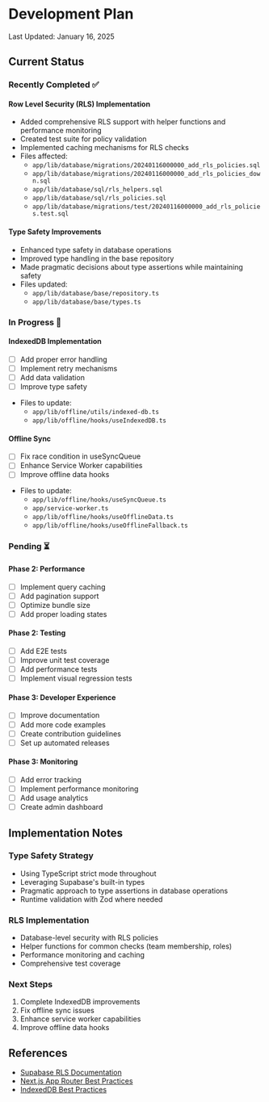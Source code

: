 # Development Plan
Last Updated: January 16, 2025

## Current Status

### Recently Completed ✅

#### Row Level Security (RLS) Implementation
- Added comprehensive RLS support with helper functions and performance monitoring
- Created test suite for policy validation
- Implemented caching mechanisms for RLS checks
- Files affected:
  - `app/lib/database/migrations/20240116000000_add_rls_policies.sql`
  - `app/lib/database/migrations/20240116000000_add_rls_policies_down.sql`
  - `app/lib/database/sql/rls_helpers.sql`
  - `app/lib/database/sql/rls_policies.sql`
  - `app/lib/database/migrations/test/20240116000000_add_rls_policies.test.sql`

#### Type Safety Improvements
- Enhanced type safety in database operations
- Improved type handling in the base repository
- Made pragmatic decisions about type assertions while maintaining safety
- Files updated:
  - `app/lib/database/base/repository.ts`
  - `app/lib/database/base/types.ts`

### In Progress 🔄

#### IndexedDB Implementation
- [ ] Add proper error handling
- [ ] Implement retry mechanisms
- [ ] Add data validation
- [ ] Improve type safety
- Files to update:
  - `app/lib/offline/utils/indexed-db.ts`
  - `app/lib/offline/hooks/useIndexedDB.ts`

#### Offline Sync
- [ ] Fix race condition in useSyncQueue
- [ ] Enhance Service Worker capabilities
- [ ] Improve offline data hooks
- Files to update:
  - `app/lib/offline/hooks/useSyncQueue.ts`
  - `app/service-worker.ts`
  - `app/lib/offline/hooks/useOfflineData.ts`
  - `app/lib/offline/hooks/useOfflineFallback.ts`

### Pending ⏳

#### Phase 2: Performance
- [ ] Implement query caching
- [ ] Add pagination support
- [ ] Optimize bundle size
- [ ] Add proper loading states

#### Phase 2: Testing
- [ ] Add E2E tests
- [ ] Improve unit test coverage
- [ ] Add performance tests
- [ ] Implement visual regression tests

#### Phase 3: Developer Experience
- [ ] Improve documentation
- [ ] Add more code examples
- [ ] Create contribution guidelines
- [ ] Set up automated releases

#### Phase 3: Monitoring
- [ ] Add error tracking
- [ ] Implement performance monitoring
- [ ] Add usage analytics
- [ ] Create admin dashboard

## Implementation Notes

### Type Safety Strategy
- Using TypeScript strict mode throughout
- Leveraging Supabase's built-in types
- Pragmatic approach to type assertions in database operations
- Runtime validation with Zod where needed

### RLS Implementation
- Database-level security with RLS policies
- Helper functions for common checks (team membership, roles)
- Performance monitoring and caching
- Comprehensive test coverage

### Next Steps
1. Complete IndexedDB improvements
2. Fix offline sync issues
3. Enhance service worker capabilities
4. Improve offline data hooks

## References
- [Supabase RLS Documentation](https://supabase.com/docs/guides/auth/row-level-security)
- [Next.js App Router Best Practices](https://nextjs.org/docs/app/building-your-application/routing)
- [IndexedDB Best Practices](https://developer.mozilla.org/en-US/docs/Web/API/IndexedDB_API/Using_IndexedDB)
